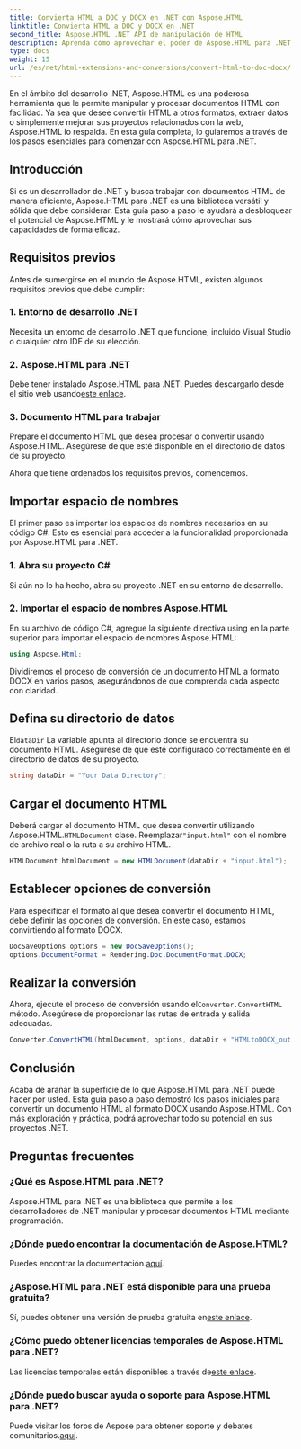 ```yaml
---
title: Convierta HTML a DOC y DOCX en .NET con Aspose.HTML
linktitle: Convierta HTML a DOC y DOCX en .NET
second_title: Aspose.HTML .NET API de manipulación de HTML
description: Aprenda cómo aprovechar el poder de Aspose.HTML para .NET en esta guía paso a paso. Convierta HTML a DOCX sin esfuerzo y suba de nivel sus proyectos .NET. ¡Empiece hoy!
type: docs
weight: 15
url: /es/net/html-extensions-and-conversions/convert-html-to-doc-docx/
---
```


En el ámbito del desarrollo .NET, Aspose.HTML es una poderosa herramienta que le permite manipular y procesar documentos HTML con facilidad. Ya sea que desee convertir HTML a otros formatos, extraer datos o simplemente mejorar sus proyectos relacionados con la web, Aspose.HTML lo respalda. En esta guía completa, lo guiaremos a través de los pasos esenciales para comenzar con Aspose.HTML para .NET.

## Introducción

Si es un desarrollador de .NET y busca trabajar con documentos HTML de manera eficiente, Aspose.HTML para .NET es una biblioteca versátil y sólida que debe considerar. Esta guía paso a paso le ayudará a desbloquear el potencial de Aspose.HTML y le mostrará cómo aprovechar sus capacidades de forma eficaz.

## Requisitos previos

Antes de sumergirse en el mundo de Aspose.HTML, existen algunos requisitos previos que debe cumplir:

### 1. Entorno de desarrollo .NET

Necesita un entorno de desarrollo .NET que funcione, incluido Visual Studio o cualquier otro IDE de su elección.

### 2. Aspose.HTML para .NET

 Debe tener instalado Aspose.HTML para .NET. Puedes descargarlo desde el sitio web usando[este enlace](https://releases.aspose.com/html/net/).

### 3. Documento HTML para trabajar

Prepare el documento HTML que desea procesar o convertir usando Aspose.HTML. Asegúrese de que esté disponible en el directorio de datos de su proyecto.

Ahora que tiene ordenados los requisitos previos, comencemos.

## Importar espacio de nombres

El primer paso es importar los espacios de nombres necesarios en su código C#. Esto es esencial para acceder a la funcionalidad proporcionada por Aspose.HTML para .NET.

### 1. Abra su proyecto C#

Si aún no lo ha hecho, abra su proyecto .NET en su entorno de desarrollo.

### 2. Importar el espacio de nombres Aspose.HTML

En su archivo de código C#, agregue la siguiente directiva using en la parte superior para importar el espacio de nombres Aspose.HTML:

```csharp
using Aspose.Html;
```

Dividiremos el proceso de conversión de un documento HTML a formato DOCX en varios pasos, asegurándonos de que comprenda cada aspecto con claridad.

## Defina su directorio de datos

 El`dataDir` La variable apunta al directorio donde se encuentra su documento HTML. Asegúrese de que esté configurado correctamente en el directorio de datos de su proyecto.

```csharp
string dataDir = "Your Data Directory";
```

## Cargar el documento HTML

 Deberá cargar el documento HTML que desea convertir utilizando Aspose.HTML.`HTMLDocument` clase. Reemplazar`"input.html"` con el nombre de archivo real o la ruta a su archivo HTML.

```csharp
HTMLDocument htmlDocument = new HTMLDocument(dataDir + "input.html");
```

## Establecer opciones de conversión

Para especificar el formato al que desea convertir el documento HTML, debe definir las opciones de conversión. En este caso, estamos convirtiendo al formato DOCX.

```csharp
DocSaveOptions options = new DocSaveOptions();
options.DocumentFormat = Rendering.Doc.DocumentFormat.DOCX;
```

## Realizar la conversión

 Ahora, ejecute el proceso de conversión usando el`Converter.ConvertHTML` método. Asegúrese de proporcionar las rutas de entrada y salida adecuadas.

```csharp
Converter.ConvertHTML(htmlDocument, options, dataDir + "HTMLtoDOCX_out.docx");
```

## Conclusión

Acaba de arañar la superficie de lo que Aspose.HTML para .NET puede hacer por usted. Esta guía paso a paso demostró los pasos iniciales para convertir un documento HTML al formato DOCX usando Aspose.HTML. Con más exploración y práctica, podrá aprovechar todo su potencial en sus proyectos .NET.

## Preguntas frecuentes

### ¿Qué es Aspose.HTML para .NET?
Aspose.HTML para .NET es una biblioteca que permite a los desarrolladores de .NET manipular y procesar documentos HTML mediante programación.

### ¿Dónde puedo encontrar la documentación de Aspose.HTML?
 Puedes encontrar la documentación.[aquí](https://reference.aspose.com/html/net/).

### ¿Aspose.HTML para .NET está disponible para una prueba gratuita?
 Sí, puedes obtener una versión de prueba gratuita en[este enlace](https://releases.aspose.com/).

### ¿Cómo puedo obtener licencias temporales de Aspose.HTML para .NET?
 Las licencias temporales están disponibles a través de[este enlace](https://purchase.aspose.com/temporary-license/).

### ¿Dónde puedo buscar ayuda o soporte para Aspose.HTML para .NET?
 Puede visitar los foros de Aspose para obtener soporte y debates comunitarios.[aquí](https://forum.aspose.com/).
